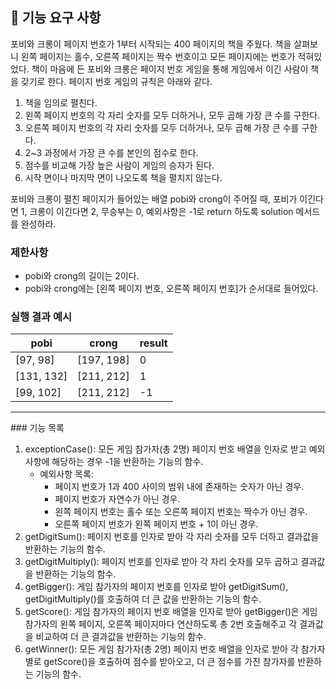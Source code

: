 ## 🚀 기능 요구 사항

포비와 크롱이 페이지 번호가 1부터 시작되는 400 페이지의 책을 주웠다. 책을 살펴보니 왼쪽 페이지는 홀수, 오른쪽 페이지는 짝수 번호이고 모든 페이지에는 번호가 적혀있었다. 책이 마음에 든 포비와 크롱은 페이지 번호 게임을 통해 게임에서 이긴 사람이 책을 갖기로 한다. 페이지 번호 게임의 규칙은 아래와 같다.

1. 책을 임의로 펼친다.
2. 왼쪽 페이지 번호의 각 자리 숫자를 모두 더하거나, 모두 곱해 가장 큰 수를 구한다.
3. 오른쪽 페이지 번호의 각 자리 숫자를 모두 더하거나, 모두 곱해 가장 큰 수를 구한다.
4. 2~3 과정에서 가장 큰 수를 본인의 점수로 한다.
5. 점수를 비교해 가장 높은 사람이 게임의 승자가 된다.
6. 시작 면이나 마지막 면이 나오도록 책을 펼치지 않는다.

포비와 크롱이 펼친 페이지가 들어있는 배열 pobi와 crong이 주어질 때, 포비가 이긴다면 1, 크롱이 이긴다면 2, 무승부는 0, 예외사항은 -1로 return 하도록 solution 메서드를 완성하라.

### 제한사항

- pobi와 crong의 길이는 2이다.
- pobi와 crong에는 [왼쪽 페이지 번호, 오른쪽 페이지 번호]가 순서대로 들어있다.

### 실행 결과 예시

| pobi       | crong      | result |
| ---------- | ---------- | ------ |
| [97, 98]   | [197, 198] | 0      |
| [131, 132] | [211, 212] | 1      |
| [99, 102]  | [211, 212] | -1     |

<hr>
### 기능 목록

1. exceptionCase(): 모든 게임 참가자(총 2명) 페이지 번호 배열을 인자로 받고 예외 사항에 해당하는 경우 -1을 반환하는 기능의 함수.
   - 예외사항 목록:
     - 페이지 번호가 1과 400 사이의 범위 내에 존재하는 숫자가 아닌 경우.
     - 페이지 번호가 자연수가 아닌 경우.
     - 왼쪽 페이지 번호는 홀수 또는 오른쪽 페이지 번호는 짝수가 아닌 경우.
     - 오른쪽 페이지 번호가 왼쪽 페이지 번호 + 1이 아닌 경우.
2. getDigitSum(): 페이지 번호를 인자로 받아 각 자리 숫자를 모두 더하고 결과값을 반환하는 기능의 함수.
3. getDigitMultiply(): 페이지 번호를 인자로 받아 각 자리 숫자를 모두 곱하고 결과값을 반환하는 기능의 함수.
4. getBigger(): 게임 참가자의 페이지 번호를 인자로 받아 getDigitSum(), getDigitMultiply()를 호출하여 더 큰 값을 반환하는 기능의 함수.
5. getScore(): 게임 참가자의 페이지 번호 배열을 인자로 받아 getBigger()은 게임 참가자의 왼쪽 페이지, 오른쪽 페이지마다 연산하도록 총 2번 호출해주고 각 결과값을 비교하여 더 큰 결과값을 반환하는 기능의 함수.
6. getWinner(): 모든 게임 참가자(총 2명) 페이지 번호 배열을 인자로 받아 각 참가자 별로 getScore()을 호출하여 점수를 받아오고, 더 큰 점수를 가진 참가자를 반환하는 기능의 함수.
